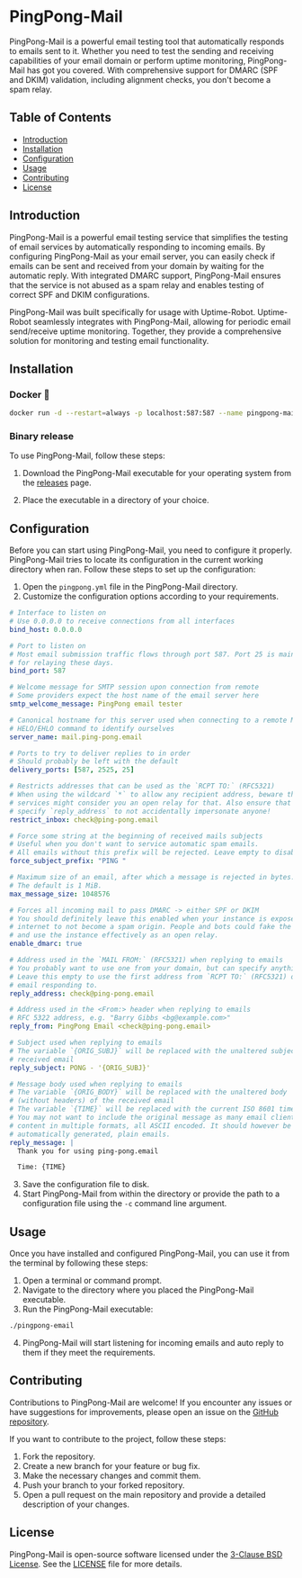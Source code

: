 # PingPong-Mail

PingPong-Mail is a powerful email testing tool that automatically responds to
emails sent to it. Whether you need to test the sending and receiving
capabilities of your email domain or perform uptime monitoring, PingPong-Mail
has got you covered. With comprehensive support for DMARC (SPF and DKIM)
validation, including alignment checks, you don't become a spam relay.

## Table of Contents

- [Introduction](#introduction)
- [Installation](#installation)
- [Configuration](#configuration)
- [Usage](#usage)
- [Contributing](#contributing)
- [License](#license)

## Introduction

PingPong-Mail is a powerful email testing service that simplifies the testing of
email services by automatically responding to incoming emails. By configuring
PingPong-Mail as your email server, you can easily check if emails can be sent
and received from your domain by waiting for the automatic reply.
With integrated DMARC support, PingPong-Mail ensures that the service is not
abused as a spam relay and enables testing of correct SPF and DKIM
configurations.

PingPong-Mail was built specifically for usage with Uptime-Robot.
Uptime-Robot seamlessly integrates with PingPong-Mail, allowing for periodic
email send/receive uptime monitoring. Together, they provide a comprehensive
solution for monitoring and testing email functionality.

## Installation

### Docker 🐳

```bash
docker run -d --restart=always -p localhost:587:587 --name pingpong-mail coronon/pingpong-mail:latest
```

### Binary release

To use PingPong-Mail, follow these steps:

1. Download the PingPong-Mail executable for your operating system from the
[releases](https://github.com/Coronon/pingpong-email/releases) page.

2. Place the executable in a directory of your choice.

## Configuration

Before you can start using PingPong-Mail, you need to configure it properly.
PingPong-Mail tries to locate its configuration in the current working directory
when ran.
Follow these steps to set up the configuration:

1. Open the `pingpong.yml` file in the PingPong-Mail directory.
2. Customize the configuration options according to your requirements. 

```yaml
# Interface to listen on
# Use 0.0.0.0 to receive connections from all interfaces
bind_host: 0.0.0.0

# Port to listen on
# Most email submission traffic flows through port 587. Port 25 is mainly used
# for relaying these days.
bind_port: 587

# Welcome message for SMTP session upon connection from remote
# Some providers expect the host name of the email server here
smtp_welcome_message: PingPong email tester

# Canonical hostname for this server used when connecting to a remote MTA in the
# HELO/EHLO command to identify ourselves
server_name: mail.ping-pong.email

# Ports to try to deliver replies to in order
# Should probably be left with the default
delivery_ports: [587, 2525, 25]

# Restricts addresses that can be used as the `RCPT TO:` (RFC5321)
# When using the wildcard `*` to allow any recipient address, beware that some
# services might consider you an open relay for that. Also ensure that you
# specify `reply_address` to not accidentally impersonate anyone!
restrict_inbox: check@ping-pong.email

# Force some string at the beginning of received mails subjects
# Useful when you don't want to service automatic spam emails.
# All emails without this prefix will be rejected. Leave empty to disable.
force_subject_prefix: "PING "

# Maximum size of an email, after which a message is rejected in bytes.
# The default is 1 MiB.
max_message_size: 1048576

# Forces all incoming mail to pass DMARC -> either SPF or DKIM
# You should definitely leave this enabled when your instance is exposed to the
# internet to not become a spam origin. People and bots could fake the sender
# and use the instance effectively as an open relay.
enable_dmarc: true

# Address used in the `MAIL FROM:` (RFC5321) when replying to emails
# You probably want to use one from your domain, but can specify anything.
# Leave this empty to use the first address from `RCPT TO:` (RFC5321) of the
# email responding to.
reply_address: check@ping-pong.email

# Address used in the <From:> header when replying to emails
# RFC 5322 address, e.g. "Barry Gibbs <bg@example.com>"
reply_from: PingPong Email <check@ping-pong.email>

# Subject used when replying to emails
# The variable `{ORIG_SUBJ}` will be replaced with the unaltered subject of the
# received email
reply_subject: PONG - '{ORIG_SUBJ}'

# Message body used when replying to emails
# The variable `{ORIG_BODY}` will be replaced with the unaltered body
# (without headers) of the received email
# The variable `{TIME}` will be replaced with the current ISO 8601 timestamp
# You may not want to include the original message as many email clients add
# content in multiple formats, all ASCII encoded. It should however be fine for
# automatically generated, plain emails.
reply_message: |
  Thank you for using ping-pong.email

  Time: {TIME}

```

3. Save the configuration file to disk.
4. Start PingPong-Mail from within the directory or provide the path to a
configuration file using the `-c` command line argument.

## Usage

Once you have installed and configured PingPong-Mail, you can use it from the
terminal by following these steps:

1. Open a terminal or command prompt.
2. Navigate to the directory where you placed the PingPong-Mail executable.
3. Run the PingPong-Mail executable:

```bash
./pingpong-email
```

4. PingPong-Mail will start listening for incoming emails and auto reply to them
if they meet the requirements.

## Contributing

Contributions to PingPong-Mail are welcome! If you encounter any issues or have
suggestions for improvements, please open an issue on the
[GitHub repository](https://github.com/Coronon/pingpong-email/issues).

If you want to contribute to the project, follow these steps:

1. Fork the repository.
2. Create a new branch for your feature or bug fix.
3. Make the necessary changes and commit them.
4. Push your branch to your forked repository.
6. Open a pull request on the main repository and provide a detailed description
of your changes.

## License

PingPong-Mail is open-source software licensed under the
[3-Clause BSD License](https://opensource.org/license/bsd-3-clause/).
See the [LICENSE](https://github.com/Coronon/pingpong-email/blob/master/LICENSE)
file for more details.
